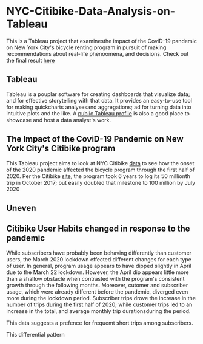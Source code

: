 # NYC-Citibike-Data-Analysis-on-Tableau
This is a Tableau project that examinesthe impact of the CoviD-19 pandemic on  New York City's bicycle renting program in pursuit of making recommendations about real-life phenoomena, and decisions. Check out the final result [here](https://public.tableau.com/profile/alexei.flores#!/vizhome/CoviDimpactonNYCCitibikeProgram_16155866797150/Story1?publish=yes)
## Tableau
Tableau is a pouplar software for creating dashboards that visualize data; and for effective storytelling with that data. It provides an easy-to-use tool for making quickcharts analysesand aggregations; ad for turning data  into intuitive plots and the like. A [public Tableau profile](https://public.tableau.com/profile/alexei.flores#!/) is also a good place to showcase and host a data analyst's work. 
## The Impact of the CoviD-19 Pandemic on New York City's Citibike program
This Tableau project aims to look at NYC Citibike [data](https://www.citibikenyc.com/system-data) to see how the onset of the 2020 pandemic affected the bicycle program through the first half of 2020. Per the Citibike [site](https://www.citibikenyc.com/about), the program took 6 years to log its 50 millionth trip in October 2017; but easily doubled that milestone to 100 million by July 2020
## Uneven 
## Citibike User Habits changed in response to the pandemic
While subscribers have probably been behaving differently than customer users, the March 2020 lockdown effected different changes for each type of user. In general, program usage 
appears to have dipped slightly in April due to the March 22 lockdown. However, the April dip appears little more than a shallow obstacle when contrasted with the program's consistent growth through the following months. Moreover, cutomer and subscriber usage, which were already different before the pandemic, diverged even more during the lockdown period. Subscriber trips drove the increase in the number of trips during the first half of 2020; while customer trips led to an increase in the total, and average monthly trip durationsduring the period. 

This data suggests a prefence for frequemt short trips among subscribers. 

This differential pattern

## 
